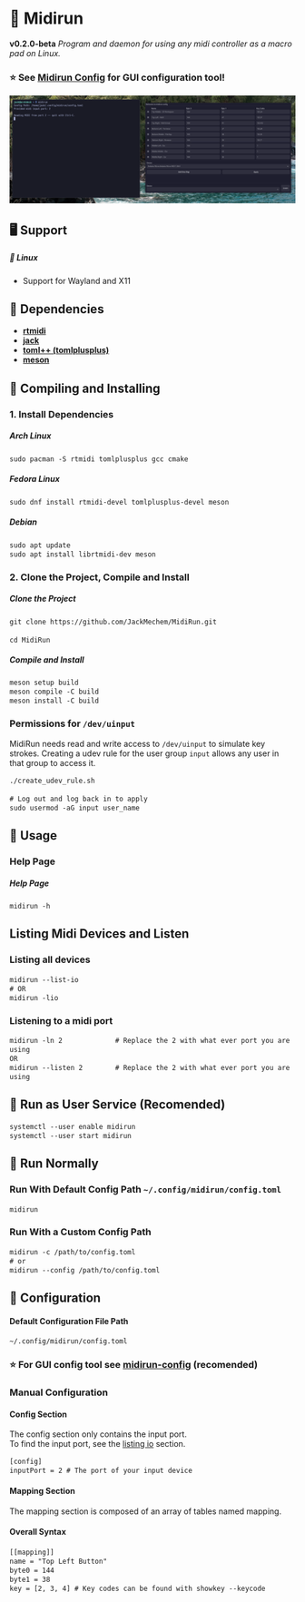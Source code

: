 # :musical_keyboard: Midirun

**v0.2.0-beta**
_Program and daemon for using any midi controller as a macro pad on Linux._

### :star: See [Midirun Config](https://github.com/JackMechem/midirun-config) for GUI configuration tool!

![demo](./media/demo.png)

## :desktop_computer: Support <a name="support"></a>

##### :penguin: Linux <a name="support-linux"></a>

- Support for Wayland and X11

## :battery: Dependencies <a name="dependencies"></a>

- [**rtmidi**](https://archlinux.org/packages/extra/x86_64/rtmidi/)
- [**jack**](https://jackaudio.org/downloads/)
- [**toml++ (tomlplusplus)**](https://archlinux.org/packages/extra/x86_64/tomlplusplus/)
- [**meson**](https://mesonbuild.com/)

## :electric_plug: Compiling and Installing <a name="comp-and-installing"></a>

### 1. Install Dependencies <a name="cai-1"></a>

##### Arch Linux <a name="cai-1-1"></a>

```
sudo pacman -S rtmidi tomlplusplus gcc cmake
```

##### Fedora Linux <a name="cai-1-2"></a>

```
sudo dnf install rtmidi-devel tomlplusplus-devel meson
```

##### Debian

```
sudo apt update
sudo apt install librtmidi-dev meson
```

### 2. Clone the Project, Compile and Install <a name="cai-2"></a>

##### Clone the Project <a name="cai-2-1"></a>

```
git clone https://github.com/JackMechem/MidiRun.git

cd MidiRun
```

##### Compile and Install <a name="cai-2-4"></a>

```
meson setup build
meson compile -C build
meson install -C build
```

### Permissions for `/dev/uinput`

MidiRun needs read and write access to `/dev/uinput` to simulate key strokes. Creating a udev rule for the user group `input` allows any user in that group to access it.

```
./create_udev_rule.sh

# Log out and log back in to apply
sudo usermod -aG input user_name
```

## :wrench: Usage <a name="usage"></a>

### Help Page <a name="help-page"></a>

##### Help Page

```
midirun -h
```

## Listing Midi Devices and Listen <a name="listing-io"></a>

### Listing all devices <a name="listing-io-1"></a>

```
midirun --list-io
# OR
midirun -lio
```

### Listening to a midi port <a name="listing-io-2"></a>

```
midirun -ln 2             # Replace the 2 with what ever port you are using
OR
midirun --listen 2        # Replace the 2 with what ever port you are using
```

## :car: Run as User Service (Recomended)

```
systemctl --user enable midirun
systemctl --user start midirun
```

## :taxi: Run Normally <a name="running"></a>

### Run With Default Config Path `~/.config/midirun/config.toml`

```
midirun
```

### Run With a Custom Config Path <a name="running-custom"></a>

```
midirun -c /path/to/config.toml
# or
midirun --config /path/to/config.toml
```

## :wrench: Configuration <a name="configuration"></a>

#### Default Configuration File Path <a name="configuration-default-path"></a>

```
~/.config/midirun/config.toml
```

### :star: For GUI config tool see [**midirun-config**](https://github.com/JackMechem/midirun-config) (recomended)

### Manual Configuration

#### Config Section <a name="configuration-config"></a>

The config section only contains the input port.<br />
To find the input port, see the [listing io](#listing-io-1) section.

```
[config]
inputPort = 2 # The port of your input device
```

#### Mapping Section <a name="configuration-mapping"></a>

The mapping section is composed of an array of tables named mapping. <br />

#### Overall Syntax <a name="configuration-mapping-syntax"></a>

```
[[mapping]]
name = "Top Left Button"
byte0 = 144
byte1 = 38
key = [2, 3, 4] # Key codes can be found with showkey --keycode
```
